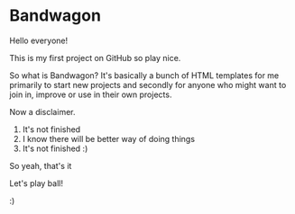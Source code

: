 Bandwagon
=========

Hello everyone!

This is my first project on GitHub so play nice.

So what is Bandwagon? It's basically a bunch of HTML templates for me primarily to start new projects and secondly for anyone who might want to join in, improve or use in their own projects.

Now a disclaimer.

1. It's not finished
2. I know there will be better way of doing things
3. It's not finished :)

So yeah, that's it

Let's play ball!

:)
